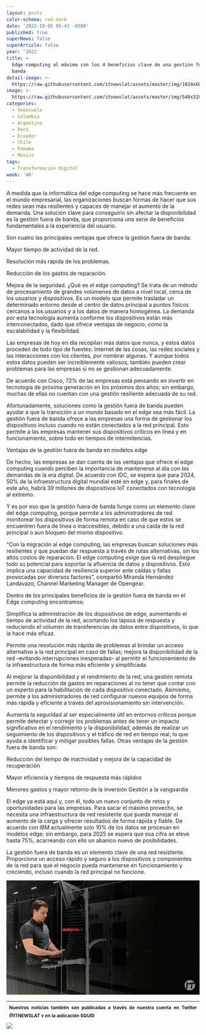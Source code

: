 ```yaml
---
layout: posts
color-schema: red-dark
date: '2022-10-05 05:43 -0500'
published: true
superNews: false
superArticle: false
year: '2022'
title: >-
  Edge computing al máximo con los 4 beneficios clave de una gestión fuera de
  banda
detail-image: >-
  https://raw.githubusercontent.com/itnewslat/assets/master/img/1024x680/computing-en-datacenter-g.jpg
image: >-
  https://raw.githubusercontent.com/itnewslat/assets/master/img/540x320/computing-en-datacenter-p.jpg
categories:
  - Venezuela
  - Colombia
  - Argentina
  - Perú
  - Ecuador
  - Chile
  - Panama
  - Mexico
tags:
  - Transformación Digital
week: '40'
---
```


A medida que la informática del edge computing se hace más frecuente en el mundo empresarial, las organizaciones buscan formas de hacer que sus redes sean más resilientes y capaces de manejar el aumento de la demanda. Una solución clave para conseguirlo sin afectar la disponibilidad es la gestión fuera de banda, que proporciona una serie de beneficios fundamentales a la experiencia del usuario.

Son cuatro las principales ventajas que ofrece la gestión fuera de banda: 


Mayor tiempo de actividad de la red.

Resolución más rápida de los problemas.

Reducción de los gastos de reparación.

Mejora de la seguridad.
¿Qué es el edge computing?
Se trata de un método de procesamiento de grandes volúmenes de datos a nivel local, cerca de los usuarios y dispositivos. Es un  modelo que permite trasladar un determinado entorno desde el centro de datos principal a puntos físicos cercanos a los usuarios y a los datos de manera homogénea. La demanda por esta tecnología aumenta conforme los dispositivos están más interconectados, dado que ofrece ventajas de negocio, como la escalabilidad y la flexibilidad.

Las empresas de hoy en día recopilan más datos que nunca, y estos datos proceden de todo tipo de fuentes: Internet de las cosas, las redes sociales y las interacciones con los clientes, por nombrar algunas. Y aunque todos estos datos pueden ser increíblemente valiosos, también pueden crear problemas para las empresas si no se gestionan adecuadamente.

De acuerdo con Cisco, 72% de las empresas está pensando en invertir en tecnología de próxima generación en los próximos dos años; sin embargo, muchas de ellas no cuentan con una gestión resiliente adecuada de su red. 

Afortunadamente, soluciones como la gestión fuera de banda pueden ayudar a que la transición a un mundo basado en el edge sea más fácil. La gestión fuera de banda ofrece a las empresas una forma de gestionar los dispositivos incluso cuando no están conectados a la red principal. Esto permite a las empresas mantener sus dispositivos críticos en línea y en funcionamiento, sobre todo en tiempos de intermitencias.

 Ventajas de la gestión fuera de banda en modelos edge

De hecho, las empresas se dan cuenta de las ventajas que ofrece el edge computing cuando perciben la importancia de mantenerse al día con las demandas de la era digital. De acuerdo con IDC, se espera que para 2024, 50% de la infraestructura digital mundial esté en edge y, para finales de este año, habrá 39 millones de dispositivos IoT conectados con tecnología al extremo.

Y es por eso que la gestión fuera de banda funge como un elemento clave del edge computing, porque permite a los administradores de red monitorear los dispositivos de forma remota en caso de que estos se encuentren fuera de línea o inaccesibles, debido a una caída de la red principal o aun bloqueo del mismo dispositivo.

“Con la migración al edge computing, las empresas buscan soluciones más resilientes y que puedan dar respuesta a través de rutas alternativas, sin los altos costos de reparación. El edge computing exige que la red despliegue todo su potencial para soportar la afluencia de datos y dispositivos. Esto implica una capacidad de resiliencia superior ante caídas y fallas provocadas por diversos factores”, compartió Miranda Hernández Landavazo, Channel Marketing Manager de Opengear. 

Dentro de los principales beneficios de la gestión fuera de banda en el Edge computing encontramos:


Simplifica la administración de los dispositivos de edge, aumentando el tiempo de actividad de la red, acortando los lapsos de respuesta y reduciendo el volumen de transferencias de datos entre dispositivos,
 lo que la hace más eficaz.

Permite una resolución más rápida de problemas al brindar un acceso alternativo a la red principal en caso de fallas; mejora la
disponibilidad de la red –evitando interrupciones inesperadas– al permitir el funcionamiento de la infraestructura de forma más eficiente y simplificada.

Al mejorar la disponibilidad y el rendimiento de la red, una gestión remota permite la reducción de gastos en reparaciones al no tener que contar con un experto para la habilitación de cada dispositivo conectado.
 Asimismo, permite a los administradores de red configurar nuevos equipos de forma más rápida y eficiente a través del aprovisionamiento sin intervención.

Aumenta la seguridad al ser especialmente útil en
entornos críticos porque permite detectar y corregir los problemas antes de tener un impacto significativo en el rendimiento y la disponibilidad, además de realizar un seguimiento de los dispositivos y el
tráfico de red en tiempo real, lo que ayuda a identificar y mitigar posibles fallas.
Otras ventajas de la gestión fuera de banda son:

Reducción del tiempo de inactividad y mejora de la capacidad de recuperación

Mayor eficiencia y tiempos de respuesta más rápidos

Menores gastos y mayor retorno de la inversión
Gestión a la vanguardia

El edge ya está aquí y, con él, todo un nuevo conjunto de retos y oportunidades para las empresas. Para sacar el máximo provecho, se necesita una infraestructura de red resistente que pueda manejar el aumento de la carga y ofrecer resultados de forma rápida y fiable. De acuerdo con IBM actualmente solo 10% de los datos se procesan en modelos edge; sin embargo, para 2025 se espera que esa cifra se eleve hasta 75%, acarreando con ello un abanico nuevo de posibilidades.

La gestión fuera de banda es un elemento clave de una red resistente. Proporciona un acceso rápido y seguro a los dispositivos y componentes de la red para que el negocio pueda mantenerse en funcionamiento y creciendo, incluso cuando la red principal no funcione.

![](https://raw.githubusercontent.com/itnewslat/assets/master/img/540x320/computing-en-datacenter-p.jpg)

<table style="height: 42px;" width="569">
<tbody>
<tr>
<td style="text-align: justify;"><sub><strong>Nuestras noticias también son publicadas a través de nuestra cuenta en Twitter <a href="https://twitter.com/itnewslat?lang=es">@ITNEWSLAT</a> y en la aplicación <a href="https://squidapp.co/en/">SQUID</a></strong></sub></td>
</tr>
</tbody>
</table>

<img src="https://tracker.metricool.com/c3po.jpg?hash=56f88a41e39ab42c063cc51676587a04"/>